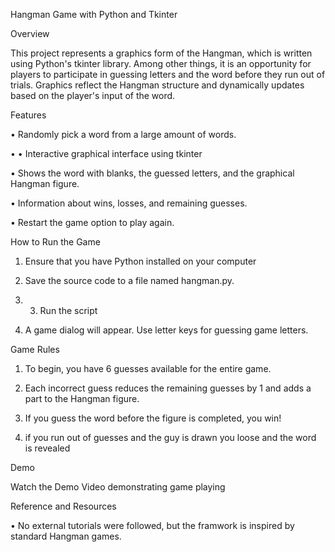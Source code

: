 Hangman Game with Python and Tkinter

Overview

This project represents a graphics form of the Hangman, which is written using Python's tkinter library. Among other things, it is an opportunity for players to participate in guessing letters and the word before they run out of trials. Graphics reflect the Hangman structure and dynamically updates based on the player's input of the word.

Features

•	Randomly pick a word from a large amount of words.

•	•	Interactive graphical interface using tkinter

•	Shows the word with blanks, the guessed letters, and the graphical Hangman figure.

•	Information about wins, losses, and remaining guesses.

•	Restart the game option to play again.

How to Run the Game

1.	Ensure that you have Python installed on your computer 

2.	Save the source code to a file named hangman.py.

3.	3.	Run the script  

4.	A game dialog will appear. Use letter keys for guessing game letters.

Game Rules

1.	To begin, you have 6 guesses available for the entire game.

2. Each incorrect guess reduces the remaining guesses by 1 and adds a part to the Hangman figure.

3.  If you guess the word before the figure is completed, you win!

4.	if you run out of guesses and the guy is drawn you loose and the word is revealed 

Demo

Watch the Demo Video demonstrating game playing 

Reference and Resources

 •	No external tutorials were followed, but the framwork is inspired by standard Hangman games.

